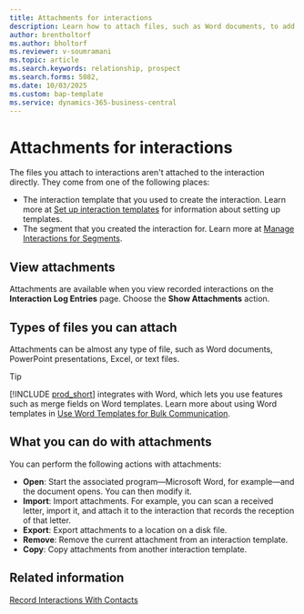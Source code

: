 ```yaml
---
title: Attachments for interactions
description: Learn how to attach files, such as Word documents, to add details about an interaction.
author: brentholtorf
ms.author: bholtorf
ms.reviewer: v-soumramani
ms.topic: article
ms.search.keywords: relationship, prospect
ms.search.forms: 5082,
ms.date: 10/03/2025
ms.custom: bap-template
ms.service: dynamics-365-business-central
---
```


# Attachments for interactions

The files you attach to interactions aren't attached to the interaction directly. They come from one of the following places:

* The interaction template that you used to create the interaction. Learn more at [Set up interaction templates](marketing-interactions.md#set-up-interaction-templates) for information about setting up templates.
* The segment that you created the interaction for. Learn more at [Manage Interactions for Segments](marketing-interaction-segments.md).

## View attachments

Attachments are available when you view recorded interactions on the **Interaction Log Entries** page. Choose the **Show Attachments** action.

## Types of files you can attach

Attachments can be almost any type of file, such as Word documents, PowerPoint presentations, Excel, or text files.

> [!TIP]
> [!INCLUDE [prod_short](includes/prod_short.md)] integrates with Word, which lets you use features such as merge fields on Word templates. Learn more about using Word templates in [Use Word Templates for Bulk Communication](ui-mail-merge.md).

## What you can do with attachments

You can perform the following actions with attachments:

- **Open**: Start the associated program—Microsoft Word, for example—and the document opens. You can then modify it.
- **Import**: Import attachments. For example, you can scan a received letter, import it, and attach it to the interaction that records the reception of that letter.
- **Export**: Export attachments to a location on a disk file.
- **Remove**: Remove the current attachment from an interaction template.
- **Copy**: Copy attachments from another interaction template.

## Related information

[Record Interactions With Contacts](marketing-interactions.md)  
